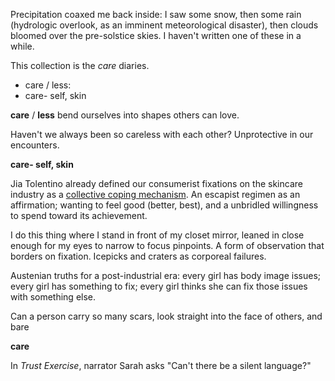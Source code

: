 
Precipitation coaxed me back inside: I saw some snow, then some rain (hydrologic overlook, as an imminent meteorological disaster), then clouds bloomed over the pre-solstice skies. I haven't written one of these in a while. 

This collection is the *care* diaries. 
- care / less:
- care- self, skin

**care** / **less**
bend ourselves into shapes others can love. 


Haven't we always been so careless with each other? Unprotective in our encounters.  


**care-  self, skin**

Jia Tolentino already defined our consumerist fixations on the skincare industry as a [collective coping mechanism](https://www.newyorker.com/culture/cultural-comment/the-year-that-skin-care-became-a-coping-mechanism). An escapist regimen as an affirmation; wanting to feel good (better, best), and a unbridled willingness to spend toward its achievement.

I do this thing where I stand in front of my closet mirror, leaned in close enough for my eyes to narrow to focus pinpoints. A form of observation that borders on fixation. Icepicks and craters as corporeal failures. 

Austenian truths for a post-industrial era: every girl has body image issues; every girl has something to fix; every girl thinks she can fix those issues with something else. 

Can a person carry so many scars, look straight into the face of others, and bare 


**care**

In *Trust Exercise*, narrator Sarah asks "Can't there be a silent language?" 